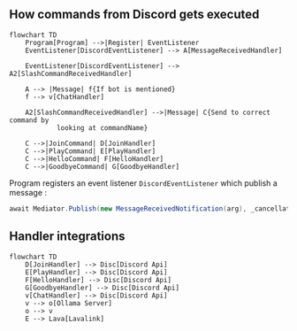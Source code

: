 ## How commands from Discord gets executed
```mermaid
flowchart TD
    Program[Program] -->|Register| EventListener
    EventListener[DiscordEventListener] --> A[MessageReceivedHandler]

    EventListener[DiscordEventListener] --> A2[SlashCommandReceivedHandler]

    A --> |Message| f{If bot is mentioned}
    f --> v[ChatHandler]

    A2[SlashCommandReceivedHandler] -->|Message| C{Send to correct command by 
            looking at commandName}

    C -->|JoinCommand| D[JoinHandler]
    C -->|PlayCommand| E[PlayHandler]
    C -->|HelloCommand| F[HelloHandler]
    C -->|GoodbyeCommand| G[GoodbyeHandler]
```
Program registers an event listener ```DiscordEventListener``` which publish a message :

```c#
await Mediator.Publish(new MessageReceivedNotification(arg), _cancellationToken);
```

## Handler integrations
```mermaid
flowchart TD
    D[JoinHandler] --> Disc[Discord Api]
    E[PlayHandler] --> Disc[Discord Api]
    F[HelloHandler] --> Disc[Discord Api]
    G[GoodbyeHandler] --> Disc[Discord Api]
    v[ChatHandler] --> Disc[Discord Api]
    v --> o[Ollama Server]
    o --> v
    E --> Lava[Lavalink]
```
